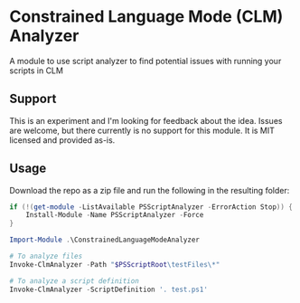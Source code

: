 # Constrained Language Mode (CLM) Analyzer

A module to use script analyzer to find potential issues with running your scripts in CLM

## Support

This is an experiment and I'm looking for feedback about the idea.
Issues are welcome, but there currently is no support for this module.
It is MIT licensed and provided as-is.

## Usage

Download the repo as a zip file and run the following in the resulting folder:

```powershell
if (!(get-module -ListAvailable PSScriptAnalyzer -ErrorAction Stop)) {
    Install-Module -Name PSScriptAnalyzer -Force
}

Import-Module .\ConstrainedLanguageModeAnalyzer

# To analyze files
Invoke-ClmAnalyzer -Path "$PSScriptRoot\testFiles\*"

# To analyze a script definition
Invoke-ClmAnalyzer -ScriptDefinition '. test.ps1'
```
